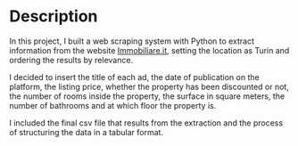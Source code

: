 # Description

In this project, I built a web scraping system with Python to extract information from the website [Immobiliare.it](https://www.immobiliare.it/vendita-case/torino/?criterio=rilevanza), setting the location as Turin and ordering the results by relevance.

I decided to insert the title of each ad, the date of publication on the platform, the listing price, whether the property has been discounted or not, the number of rooms inside the property, the surface in square meters, the number of bathrooms and at which floor the property is.

I included the final csv file that results from the extraction and the process of structuring the data in a tabular format.
